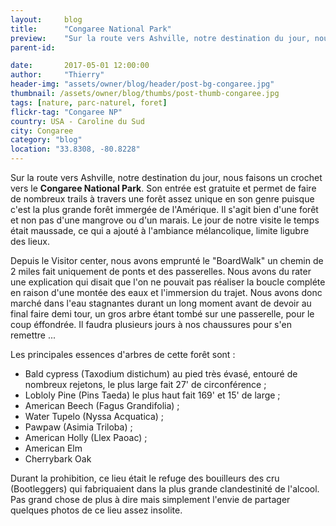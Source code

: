 ```yaml
---
layout:     blog
title:      "Congaree National Park"
preview:    "Sur la route vers Ashville, notre destination du jour, nous faisons un crochet vers le Congaree National Park. Son entrée est... "
parent-id:  

date:       2017-05-01 12:00:00
author:     "Thierry"
header-img: "assets/owner/blog/header/post-bg-congaree.jpg"
thumbnail: /assets/owner/blog/thumbs/post-thumb-congaree.jpg
tags: [nature, parc-naturel, foret]
flickr-tag: "Congaree NP"
country: USA - Caroline du Sud
city: Congaree
category: "blog"
location: "33.8308, -80.8228"
---
```


Sur la route vers Ashville, notre destination du jour, nous faisons un crochet vers le **Congaree National Park**. Son entrée est gratuite et permet de faire de nombreux trails à travers une forêt assez unique en son genre puisque c'est la plus grande forêt immergée de l'Amérique. Il s'agit bien d'une forêt et non pas d'une mangrove ou d'un marais. Le jour de notre visite le temps était maussade, ce qui a ajouté à l'ambiance mélancolique, limite ligubre des lieux. 

Depuis le Visitor center, nous avons emprunté le "BoardWalk" un chemin de 2 miles fait uniquement de ponts et des passerelles. Nous avons du rater une explication qui disait que l'on ne pouvait pas réaliser la boucle compléte en raison d'une montée des eaux et l'immersion du trajet. Nous avons donc marché dans l'eau stagnantes durant un long moment avant de devoir au final faire demi tour, un gros arbre étant tombé sur une passerelle, pour le coup éffondrée. Il faudra plusieurs jours à nos chaussures pour s'en remettre ...


Les principales essences d'arbres de cette forêt sont :
* Bald cypress (Taxodium distichum) au pied très évasé, entouré de nombreux rejetons, le plus large fait 27' de circonférence ;
* Lobloly Pine (Pins Taeda) le plus haut fait 169' et 15' de large ;
* American Beech (Fagus Grandifolia) ;
* Water Tupelo (Nyssa Acquatica) ;
* Pawpaw (Asimia Triloba) ;
* American Holly (Llex Paoac) ;
* American Elm
* Cherrybark Oak


Durant la prohibition, ce lieu était le refuge des bouilleurs des cru (Bootleggers) qui fabriquaient dans la plus grande clandestinité de l'alcool. Pas grand chose de plus à dire mais simplement l'envie de partager quelques photos de ce lieu assez insolite.
